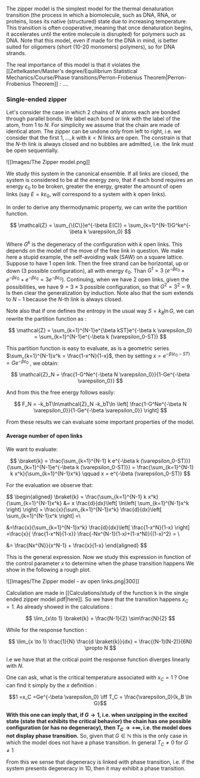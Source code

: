 The zipper model is the simplest model for the thermal denaturation transition (the process in which a biomolecule, such as DNA, RNA, or proteins, loses its native (structured) state due to increasing temperature. This transition is often cooperative, meaning that once denaturation begins, it accelerates until the entire molecule is disrupted) for polymers such as DNA. Note that this model, even if made for the DNA in mind, is better suited for oligomers (short (10-20 monomers) polymers), so for DNA strands.

The real importance of this model is that it violates the [[Zettelkasten/Master's degree/Equilibrium Statistical Mechanics/Course/Phase transitions/Perron-Frobenius Theorem|Perron-Frobenius Theorem]] : ....


### Single-ended zipper

Let's consider the case in which 2 chains of $N$ atoms each are bonded through parallel bonds. We label each bond or link with the label of the atom, from $1$ to $N$. For simplicity we assume that the chain are made of identical atom.
The zipper can be undone only from left to right, i.e. we consider that the first $1, \dots, k$ with $k<N$ links are open. The constrain is that the $N$-th link is always closed and no bubbles are admitted, i.e. the link must be open sequentially.

![[Images/The Zipper model.png]]

We study this system in the canonical ensemble.
If all links are closed, the system is considered to be at the energy zero, that if each bond requires an energy $\varepsilon_{0}$ to be broken, greater the energy, greater the amount of open links (say $E = k\varepsilon_{0}$, will correspond to a system with k open links).

In order to derive any thermodynamic property, we can write the partition function.

$$ \mathcal{Z} = \sum_{\{C\}}e^{-\beta E(C)} = \sum_{k=1}^{N-1}G^ke^{-\beta k \varepsilon_0} $$

Where $G^k$ is the degeneracy of the configuration with $k$ open links. This depends on the model of the move of the free link in question. We make here a stupid example, the self-avoiding walk (SAW) on a square lattice. Suppose to have 1 open link. Then the free strand can be horizontal, up or down (3 possible configuration), all with energy $\varepsilon_0$. Than $G^1 = 3$ ($e^{-\beta\varepsilon_0}+e^{-\beta\varepsilon_0}+e^{-\beta\varepsilon_0} = 3e^{-\beta\varepsilon_0}$). Continuing, when we have 2 open links, given the possibilities, we have $9 = 3 \times 3$ possible configuration, so that $G^2 = 3^2 = 9$. Is then clear the generalization by induction.
Note also that the sum extends to $N-1$ because the $N$-th link is always closed.

Note also that if one defines the entropy in the usual way $S = k_B\ln G$, we can rewrite the partition function as :

$$ \mathcal{Z} = \sum_{k=1}^{N-1}e^{\beta kST}e^{-\beta k \varepsilon_0} = \sum_{k=1}^{N-1}e^{-\beta k (\varepsilon_0-ST)} $$

This partition function is easy to evaluate, as is a geometric series $\sum_{k=1}^{N-1}x^k = \frac{1-x^N}{1-x}$, then by setting $x = e^{-\beta(\varepsilon_0-ST)}=Ge^{-\beta \varepsilon_0}$ , we obtain:

$$ \mathcal{Z}_N = \frac{1-G^Ne^{-\beta N  \varepsilon_0}}{1-Ge^{-\beta \varepsilon_0}} $$

And from this the free energy follows easily:

$$ F_N = -k_bT\ln\mathcal{Z}_N -k_bT\ln \left[ \frac{1-G^Ne^{-\beta N  \varepsilon_0}}{1-Ge^{-\beta \varepsilon_0}}  \right] $$

From these results we can evaluate some important properties of the model.
#### Average number of open links

We want to evaluate:

$$ \braket{k} = \frac{\sum_{k=1}^{N-1} k e^{-\beta k (\varepsilon_0-ST)}}{\sum_{k=1}^{N-1}e^{-\beta k (\varepsilon_0-ST)}} = \frac{\sum_{k=1}^{N-1} k x^k}{\sum_{k=1}^{N-1}x^k} \qquad x = e^{-\beta (\varepsilon_0-ST)} $$

For the evaluation we observe that:

$$ 
\begin{aligned}
 \braket{k} = \frac{\sum_{k=1}^{N-1} k x^k}{\sum_{k=1}^{N-1}x^k} &= x \frac{d}{dx}\left[ \ln\left( \sum_{k=1}^{N-1}x^k  \right) \right] =  \frac{x}{\sum_{k=1}^{N-1}x^k} \frac{d}{dx}\left[ \sum_{k=1}^{N-1}x^k  \right] =\\

&=\frac{x}{\sum_{k=1}^{N-1}x^k} \frac{d}{dx}\left[ \frac{1-x^N}{1-x} \right] =\frac{x}{ \frac{1-x^N}{1-x}} \frac{-Nx^{N-1}(1-x)+(1-x^N)}{(1-x)^2} = \\

&= \frac{Nx^{N}}{x^N-1} + \frac{x}{1-x}
\end{aligned}
$$

This is the general expression. Now we study this expression in function of the control parameter $x$ to determine when the phase transition happens
We show in the following a rough plot.

![[Images/The Zipper model - av open links.png|300]]

Calculation are made in [[Calculations/study of the function k in the single ended zipper model.pdf|here]].
So we have that the transition happens $x_C = 1$. As already showed in the calculations :

$$ \lim_{x\to 1} \braket{k} = \frac{N-1}{2} \sim\frac{N}{2} $$

While for the response function : 

$$ \lim_{x \to 1} \frac{1}{N} \frac{d \braket{k}}{dx} = \frac{(N-1)(N-2)}{6N} \propto N $$

I.e we have that at the critical point the response function diverges linearly with $N$.

One can ask, what is the critical temperature associated with $x_C = 1$ ?
One can find it simply by the $x$ definition :

$$1 =x_C =Ge^{-\beta \varepsilon_0} \iff T_C = \frac{\varepsilon_0}{k_B \ln G}$$

**With this one can imply that, if $G \to 1$, i.e. when unzipping in the excited state (state that exhibits the critical behavior) the chain has one possible configuration (or has no degeneracy), then $T_C \to +\infty$, i.e. the model does not display phase transition.**
So, given that $G \in \mathbb{N}$ this is the only case in which the model does not have a phase transition. In general $T_C \neq 0$ for $G \neq 1$

From this we sense that degeneracy is linked with phase transition, i.e. if the system presents degeneracy in 1D, then it may exhibit a phase transition.